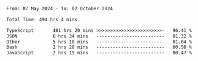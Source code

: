 
<!--START_SECTION:waka-->

```txt
From: 07 May 2024 - To: 02 October 2024

Total Time: 494 hrs 4 mins

TypeScript       481 hrs 20 mins >>>>>>>>>>>>>>>>>>>>>>>>-   96.41 %
JSON             6 hrs 34 mins   -------------------------   01.32 %
Other            5 hrs 10 mins   -------------------------   01.04 %
Bash             2 hrs 28 mins   -------------------------   00.50 %
JavaScript       2 hrs 19 mins   -------------------------   00.47 %
```

<!--END_SECTION:waka-->

<!--

### Hi there 👋
**Iam-cesar/Iam-cesar** is a ✨ _special_ ✨ repository because its `README.md` (this file) appears on your GitHub profile.

Here are some ideas to get you started:

- 🔭 I’m currently working on ...
- 🌱 I’m currently learning ...
- 👯 I’m looking to collaborate on ...
- 🤔 I’m looking for help with ...
- 💬 Ask me about ...
- 📫 How to reach me: ...
- 😄 Pronouns: ...
- ⚡ Fun fact: ...
-->
